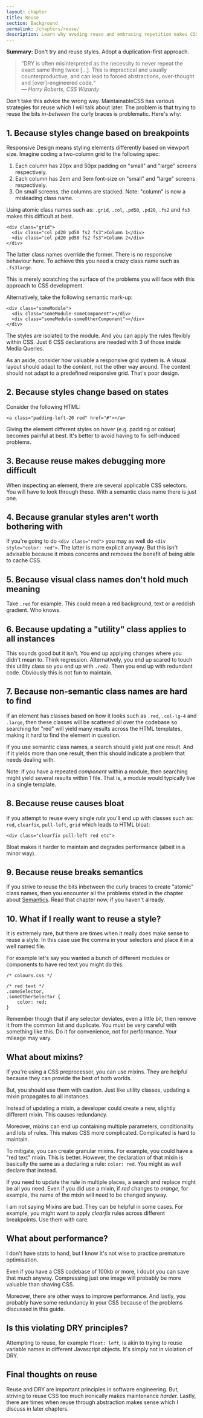 ```yaml
---
layout: chapter
title: Reuse
section: Background
permalink: /chapters/reuse/
description: Learn why avoding reuse and embracing repetition makes CSS maintenance easier.
---
```


**Summary:** Don't try and reuse styles. Adopt a duplication-first approach.

> &ldquo;DRY is often misinterpreted as the necessity to never repeat the exact same thing twice [...]. This is impractical and usually counterproductive, and can lead to forced abstractions, over-thought and [over]-engineered code.&ldquo;
<br>&mdash; <cite>Harry Roberts, CSS Wizardy</cite>

Don't take this advice the wrong way. MaintainableCSS has various strategies for reuse which I will talk about later. The problem is that trying to reuse the bits *in-between* the curly braces is problematic. Here's why:

## 1. Because styles change based on breakpoints

Responsive Design  means styling elements differently based on viewport size. Imagine coding a two-column grid to the following spec:

1. Each column has 20px and 50px padding on "small" and "large" screens respectively.
2. Each column has 2em and 3em font-size on "small" and "large" screens respectively.
3. On small screens, the columns are stacked. Note: "column" is now a misleading class name.

Using atomic class names such as: `.grid`, `.col`, `.pd50`, `.pd20`, `.fs2` and `fs3` makes this difficult at best.

	<div class="grid">
	  <div class="col pd20 pd50 fs2 fs3">Column 1</div>
	  <div class="col pd20 pd50 fs2 fs3">Column 2</div>
	</div>

The latter class names override the former. There is no responsive behaviour here. To achieve this you need a crazy class name such as `.fs3large`.

This is merely scratching the surface of the problems you will face with this approach to CSS development.

Alternatively, take the following semantic mark-up:

	<div class="someModule">
	  <div class="someModule-someComponent"></div>
	  <div class="someModule-someOtherComponent"></div>
	</div>

The styles are isolated to the module. And you can apply the rules flexibly within CSS. Just 6 CSS declarations are needed with 3 of those inside Media Queries.

As an aside, consider how valuable a responsive grid system is. A visual layout should adapt to the *content*, not the other way around. The content should not adapt to a predefined responsive grid. That's poor design.

## 2. Because styles change based on states

Consider the following HTML:

	<a class="padding-left-20 red" href="#"></a>

Giving the element different styles on hover (e.g. padding or colour) becomes painful at best. It's better to avoid having to fix self-induced problems.

## 3. Because reuse makes debugging more difficult

When inspecting an element, there are several applicable CSS selectors. You will have to look through these. With a semantic class name there is just one.

## 4. Because granular styles aren't worth bothering with

If you're going to do `<div class="red">` you may as well do `<div style="color: red">`. The latter is more explicit anyway. But this isn't advisable because it mixes concerns and removes the benefit of being able to cache CSS.

## 5. Because visual class names don't hold much meaning

Take `.red` for example. This could mean a red background, text or a reddish gradient. Who knows.

## 6. Because updating a "utility" class applies to all instances

This sounds good but it isn't. You end up applying changes where you didn't mean to. Think regression. Alternatively, you end up scared to touch this utility class so you end up with `.red2`. Then you end up with redundant code. Obviously this is not fun to maintain.

## 7. Because non-semantic class names are hard to find

If an element has classes based on how it looks such as `.red`, `.col-lg-4` and `.large`, then these classes will be scattered all over the codebase so searching for "red" will yield many results across the HTML templates, making it hard to find the element in question.

If you use semantic class names, a search should yield just one result. And if it yields more than one result, then this should indicate a problem that needs dealing with.

Note: if you have a repeated *component* within a module, then searching might yield several results within 1 file. That is, a module would typically live in a single template.

## 8. Because reuse causes bloat

If you attempt to reuse every single *rule* you'll end up with classes such as: `red`, `clearfix`, `pull-left`, `grid` which leads to HTML bloat:

	<div class="clearfix pull-left red etc">

Bloat makes it harder to maintain and degrades performance (albeit in a minor way).

## 9. Because reuse breaks semantics

If you strive to reuse the bits inbetween the curly braces to create "atomic" class names, then you encounter all the problems stated in the chapter about [Semantics](/chapters/semantics/). Read that chapter now, if you haven't already.

## 10. What if I really want to reuse a style?

It is extremely rare, but there are times when it really does make sense to reuse a style. In this case use the comma in your selectors and place it in a well named file.

For example let's say you wanted a bunch of different modules or components to have red text you might do this:

	/* colours.css */

	/* red text */
	.someSelector,
	.someOtherSelector {
		color: red;
	}

Remember though that if any selector deviates, even a little bit, then remove it from the common list and duplicate. You must be very careful with something like this. Do it for convenience, not for performance. Your mileage may vary.

## What about mixins?

If you're using a CSS preprocessor, you can use mixins. They are helpful because they can provide the best of both worlds.

But, you should use them with caution. Just like utility classes, updating a mixin propagates to all instances.

Instead of updating a mixin, a developer could create a new, slightly different mixin. This causes redundancy.

Moreover, mixins can end up containing multiple parameters, conditionality and lots of rules. This makes CSS more complicated. Complicated is hard to maintain.

To mitigate, you can create granular mixins. For example, you could have a "red text" mixin. This is better. However, the declaration of that mixin is basically the same as a declaring a rule: `color: red`. You might as well declare that instead.

If you need to update the rule in multiple places, a search and replace might be all you need. Even if you did use a mixin, if *red* changes to *orange*, for example, the name of the mixin will need to be changed anyway.

I am not saying Mixins are bad. They can be helpful in some cases. For example, you might want to apply *clearfix* rules across different breakpoints. Use them with care.

## What about performance?

I don't have stats to hand, but I know it's not wise to practice premature optimisation.

Even if you have a CSS codebase of 100kb or more, I doubt you can save that much anyway. Compressing just one image will probably be more valuable than shaving CSS.

Moreover, there are other ways to improve performance. And lastly, you probably have some redundancy in your CSS because of the problems discussed in this guide.

## Is this violating DRY principles?

Attempting to reuse, for example `float: left`, is akin to trying to reuse variable names in different Javascript objects. It's simply not in violation of DRY.

## Final thoughts on reuse

Reuse and DRY are important principles in software engineering. But, striving to reuse CSS too much ironically makes maintenance *harder*. Lastly, there are times when reuse through abstraction makes sense which I discuss in later chapters.
